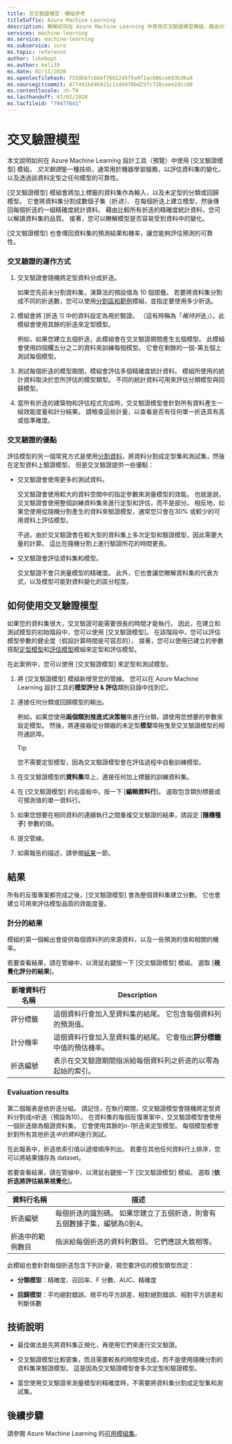 ```yaml
---
title: 交叉驗證模型：模組參考
titleSuffix: Azure Machine Learning
description: 瞭解如何在 Azure Machine Learning 中使用交叉驗證模型模組，藉由分割資料來交叉驗證分類或回歸模型的參數估計值。
services: machine-learning
ms.service: machine-learning
ms.subservice: core
ms.topic: reference
author: likebupt
ms.author: keli19
ms.date: 02/11/2020
ms.openlocfilehash: 7550bb7c6bbf7602245f9a9f1ac006ce693b36a8
ms.sourcegitcommit: 877491bd46921c11dd478bd25fc718ceee2dcc08
ms.contentlocale: zh-TW
ms.lasthandoff: 07/02/2020
ms.locfileid: "79477641"
---
```

# <a name="cross-validate-model"></a>交叉驗證模型

本文說明如何在 Azure Machine Learning 設計工具（預覽）中使用 [交叉驗證模型] 模組。 *交叉驗證*是一種技術，通常用於機器學習服務，以評估資料集的變化，以及透過該資料定型之任何模型的可靠性。  

[交叉驗證模型] 模組會將加上標籤的資料集作為輸入，以及未定型的分類或回歸模型。 它會將資料集分割成數個子集（折*迭）、* 在每個折迭上建立模型，然後傳回每個折迭的一組精確度統計資料。 藉由比較所有折迭的精確度統計資料，您可以解讀資料集的品質。 接著，您可以瞭解模型是否容易受到資料中的變化。  

[交叉驗證模型] 也會傳回資料集的預測結果和機率，讓您能夠評估預測的可靠性。  

### <a name="how-cross-validation-works"></a>交叉驗證的運作方式

1. 交叉驗證會隨機將定型資料分成折迭。 

   如果您先前未分割資料集，演算法的預設值為 10 個摺疊。 若要將資料集分割成不同的折迭數，您可以使用[分割區和範例](partition-and-sample.md)模組，並指定要使用多少折迭。  

2.  模組會將 [折迭 1] 中的資料設定為用於驗證。 （這有時稱為「*維持折*迭」）。此模組會使用其餘的折迭來定型模型。 

    例如，如果您建立五個折迭，此模組會在交叉驗證期間產生五個模型。 此模組會使用四個欄五分之二的資料來訓練每個模型。 它會在剩餘的一個-第五個上測試每個模型。  

3.  測試每個折迭的模型期間，模組會評估多個精確度統計資料。 模組所使用的統計資料取決於您所評估的模型類型。 不同的統計資料可用來評估分類模型與回歸模型。  

4.  當所有折迭的建築物和評估程式完成時，交叉驗證模型會針對所有資料產生一組效能度量和計分結果。 請檢查這些計量，以查看是否有任何單一折迭具有高或低準確度。 

### <a name="advantages-of-cross-validation"></a>交叉驗證的優點

評估模型的另一個常見方式是使用[分割資料](split-data.md)，將資料分割成定型集和測試集，然後在定型資料上驗證模型。 但是交叉驗證提供一些優點：  

-   交叉驗證會使用更多的測試資料。

    交叉驗證會使用較大的資料空間中的指定參數來測量模型的效能。 也就是說，交叉驗證會使用整個訓練資料集來進行定型和評估，而不是部分。 相反地，如果您使用從隨機分割產生的資料來驗證模型，通常您只會在30% 或較少的可用資料上評估模型。  

    不過，由於交叉驗證會在較大型的資料集上多次定型和驗證模型，因此需要大量的計算。 這比在隨機分割上進行驗證所花的時間更長。  

-   交叉驗證會評估資料集和模型。

    交叉驗證不會只測量模型的精確度。 此外，它也會讓您瞭解資料集的代表方式，以及模型可能對資料變化的區分程度。  

## <a name="how-to-use-cross-validate-model"></a>如何使用交叉驗證模型

如果您的資料集很大，交叉驗證可能需要很長的時間才能執行。  因此，在建立和測試模型的初始階段中，您可以使用 [交叉驗證模型]。 在該階段中，您可以評估模型參數的健全度（假設計算時間是可容忍的）。 接著，您可以使用已建立的參數搭配[定型模型](train-model.md)和[評估模型](evaluate-model.md)模組來定型和評估模型。

在此案例中，您可以使用 [交叉驗證模型] 來定型和測試模型。

1. 將 [交叉驗證模型] 模組新增至您的管線。 您可以在 Azure Machine Learning 設計工具的**模型評分 & 評估**類別目錄中找到它。 

2. 連接任何分類或回歸模型的輸出。 

    例如，如果您使用**兩個類別推進式決策樹**來進行分類，請使用您想要的參數來設定模型。 然後，將連接器從分類器的未定型**模型**埠拖曳至交叉驗證模型的相符通訊埠。 

    > [!TIP] 
    > 您不需要定型模型，因為交叉驗證模型會在評估過程中自動訓練模型。  
3.  在交叉驗證模型的**資料集**埠上，連接任何加上標籤的訓練資料集。  

4.  在 [交叉驗證模型] 的右面板中，按一下 [**編輯資料行**]。 選取包含類別標籤或可預測值的單一資料行。 

5. 如果您想要在相同資料的連續執行之間重複交叉驗證的結果，請設定 [**隨機種子**] 參數的值。  

6. 提交管線。

7. 如需報告的描述，請參閱[結果](#results)一節。

## <a name="results"></a>結果

所有的反復專案都完成之後，[交叉驗證模型] 會為整個資料集建立分數。 它也會建立可用來評估模型品質的效能度量。

### <a name="scored-results"></a>計分的結果

模組的第一個輸出會提供每個資料列的來源資料，以及一些預測的值和相關的機率。 

若要查看結果，請在管線中，以滑鼠右鍵按一下 [交叉驗證模型] 模組。 選取 [**視覺化評分的結果**]。

| 新增資料行名稱      | Description                              |
| -------------------- | ---------------------------------------- |
| 評分標籤        | 這個資料行會加入至資料集的結尾。 它包含每個資料列的預測值。 |
| 計分機率 | 這個資料行會加入至資料集的結尾。 它會指出**評分標籤**中值的預估機率。 |
| 折迭編號          | 表示在交叉驗證期間指派給每個資料列之折迭的以零為起始的索引。 |

 ### <a name="evaluation-results"></a>Evaluation results

第二個報表是依折迭分組。 請記住，在執行期間，交叉驗證模型會隨機將定型資料分割成*n*折迭（預設為10）。 在資料集的每個反復專案中，交叉驗證模型會使用一個折迭做為驗證資料集。 它會使用其餘的*n-1*折迭來定型模型。 每個模型都會針對所有其他折迭*中的資料*進行測試。

在此報表中，折迭依索引值以遞增順序列出。  若要在其他任何資料行上排序，您可以將結果儲存為 dataset。

若要查看結果，請在管線中，以滑鼠右鍵按一下 [交叉驗證模型] 模組。 選取 [**依折迭將評估結果視覺化**]。


|資料行名稱| 描述|
|----|----|
|折迭編號| 每個折迭的識別碼。 如果您建立了五個折迭，則會有五個數據子集，編號為0到4。
|折迭中的範例數目|指派給每個折迭的資料列數目。 它們應該大致相等。 |


此模組也會針對每個折迭包含下列計量，視您要評估的模型類型而定： 

+ **分類模型**：精確度、召回率、F 分數、AUC、精確度  

+ **回歸模型**：平均絕對錯誤、根平均平方誤差、相對絕對錯誤、相對平方誤差和判斷係數


## <a name="technical-notes"></a>技術說明  

+ 最佳做法是先將資料集正規化，再使用它們來進行交叉驗證。 

+ 交叉驗證模型比較密集，而且需要較長的時間來完成，而不是使用隨機分割的資料集來驗證模型。 這是因為交叉驗證模型會多次定型和驗證模型。

+ 當您使用交叉驗證來測量模型的精確度時，不需要將資料集分割成定型集和測試集。 


## <a name="next-steps"></a>後續步驟

請參閱 Azure Machine Learning 的[可用模組集](module-reference.md)。 

